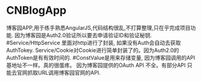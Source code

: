 # CNBlogApp
博客园APP,用于练手熟悉AngularJS,代码结构很乱,不打算整理,只在乎完成项目功能. 因为博客园是Auth2.0验证所以要去申请验证ID和验证秘钥.
#Service/HttpService 里面对http进行了封装, 如果没有Auth会自动去获取AuthTokey. Service/Cookie对Cookie进行简单封装了的。因为Auth2.0的AuthToken是有有效时间的.
#ConstValue是用来存储变量, 因为博客园调用的API 基地址不一样。真的很蛋疼。 因为博客园提供的OAuth API 不全。有部分API 只能去官网抓取URL调用博客园官网的API.
